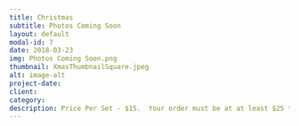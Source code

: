 ```yaml
---
title: Christmas
subtitle: Photos Coming Soon
layout: default
modal-id: 7
date: 2018-03-23
img: Photos Coming Soon.png
thumbnail: XmasThumbnailSquare.jpeg
alt: image-alt
project-date: 
client: 
category: 
description: Price Per Set - $15.  Your order must be at at least $25 to qualify for free delivery. 
---
```

